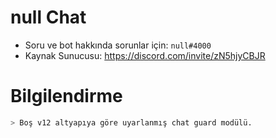 # null Chat

- Soru ve bot hakkında sorunlar için:  `null#4000`
- Kaynak Sunucusu: https://discord.com/invite/zN5hjyCBJR


# Bilgilendirme

```bash
> Boş v12 altyapıya göre uyarlanmış chat guard modülü.
```

